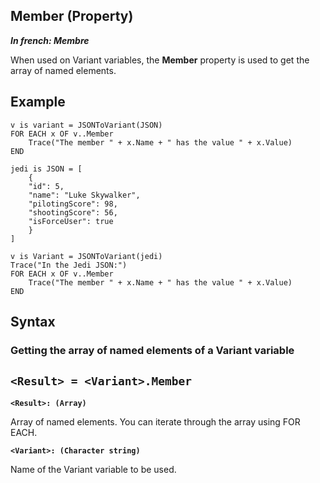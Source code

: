 


## Member (Property)

***In french: Membre***
	



<a name="XUse"></a>
<a name="Use"></a>
<a name="description"></a>
When used on Variant variables, the **Member** property is used to get the array of named elements. 


<a name="Example1"></a>
<a name="sample_code"></a>

## Example


```wl
v is variant = JSONToVariant(JSON)
FOR EACH x OF v..Member
	Trace("The member " + x.Name + " has the value " + x.Value)
END
```
<a name="Example2"></a>

```wl
jedi is JSON = [
	{
	"id": 5,
	"name": "Luke Skywalker",
	"pilotingScore": 98,
	"shootingScore": 56,
	"isForceUser": true
	}
]

v is Variant = JSONToVariant(jedi)
Trace("In the Jedi JSON:")
FOR EACH x OF v..Member
	Trace("The member " + x.Name + " has the value " + x.Value)
END
```

<a name="XSYNTAX"></a>
<a name="SYNTAX1"></a>

## Syntax

### Getting the array of named elements of a Variant variable

`<Result> = <Variant>.Member`
---

**`<Result>: (Array)`**

Array of named elements. You can iterate through the array using FOR EACH. 

**`<Variant>: (Character string)`**

Name of the Variant variable to be used. 




